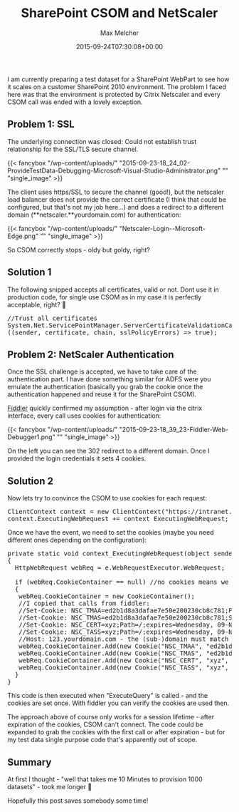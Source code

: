 ﻿---
title: SharePoint CSOM and NetScaler
author: Max Melcher
aliases:
   - "/post/2015-09-24-sharepoint-csom-and-netscaler/"
2015: "09"
type: post
date: 2015-09-24T07:30:08+00:00
url: /2015/09/sharepoint-csom-and-netscaler/
yourls_shorturl:
  - http://melcher.it/s/5K
categories:
  - Development
  - SharePoint 2007
  - SharePoint 2010
  - SharePoint 2013
  - SharePoint 2016

---
I am currently preparing a test dataset for a SharePoint WebPart to see how it scales on a customer SharePoint 2010 environment. The problem I faced here was that the environment is protected by Citrix Netscaler and every CSOM call was ended with a lovely exception.

## Problem 1: SSL

The underlying connection was closed: Could not establish trust relationship for the SSL/TLS secure channel.

{{< fancybox "/wp-content/uploads/" "2015-09-23-18_24_02-ProvideTestData-Debugging-Microsoft-Visual-Studio-Administrator.png" "" "single_image" >}}

The client uses https/SSL to secure the channel (good!), but the netscaler load balancer does not provide the correct certificate (I think that could be configured, but that's not my job here&#8230;) and does a redirect to a different domain (**netscaler.**yourdomain.com) for authentication:

{{< fancybox "/wp-content/uploads/" "Netscaler-Login-‎-Microsoft-Edge.png" "" "single_image" >}}

So CSOM correctly stops - oldy but goldy, right?

## Solution 1

The following snipped accepts all certificates, valid or not. Dont use it in production code, for single use CSOM as in my case it is perfectly acceptable, right? 🙂

<pre class="lang:c# decode:true ">//Trust all certificates
System.Net.ServicePointManager.ServerCertificateValidationCallback =
((sender, certificate, chain, sslPolicyErrors) =&gt; true);</pre>

## Problem 2: NetScaler Authentication

Once the SSL challenge is accepted, we have to take care of the authentication part. I have done something similar for ADFS were you emulate the authentication (basically you grab the cookie once the authentication happened and reuse it for the SharePoint CSOM).

[Fiddler][1] quickly confirmed my assumption - after login via the citrix interface, every call uses cookies for authentication:

{{< fancybox "/wp-content/uploads/" "2015-09-23-18_39_23-Fiddler-Web-Debugger1.png" "" "single_image" >}}

On the left you can see the 302 redirect to a different domain. Once I provided the login credentials it sets 4 cookies.

## Solution 2

Now lets try to convince the CSOM to use cookies for each request:

<pre class="lang:default decode:true">ClientContext context = new ClientContext("https://intranet.yourdomain.com"); //open a new context
context.ExecutingWebRequest += context_ExecutingWebRequest; //attach to the event</pre>

Once we have the event, we need to set the cookies (maybe you need different ones depending on the configuration):

<pre class="lang:c# decode:true ">private static void context_ExecutingWebRequest(object sender, WebRequestEventArgs e)
{
  HttpWebRequest webReq = e.WebRequestExecutor.WebRequest;

  if (webReq.CookieContainer == null) //no cookies means we are not yet authenticated
  {
   webReq.CookieContainer = new CookieContainer();
   //I copied that calls from fiddler:
   //Set-Cookie: NSC_TMAA=ed2b1d8a3dafae7e50e200230cb8c781;Path=/;Domain=yourdomain.com
   //Set-Cookie: NSC_TMAS=ed2b1d8a3dafae7e50e200230cb8c781;Secure;Path=/;Domain=yourdomain.com
   //Set-Cookie: NSC_CERT=xyz;Path=/;expires=Wednesday, 09-Nov-1999 23:12:40 GMT
   //Set-Cookie: NSC_TASS=xyz;Path=/;expires=Wednesday, 09-Nov-1999 23:12:40 GMT
   //Host: 123.yourdomain.com - the (sub-)domain must match or the cookies will not be sent! 
   webReq.CookieContainer.Add(new Cookie("NSC_TMAA", "ed2b1d8a3dafae7e50e200230cb8c781", "/", "123.yourdomain.com"));
   webReq.CookieContainer.Add(new Cookie("NSC_TMAS", "ed2b1d8a3dafae7e50e200230cb8c781", "/", "123.yourdomain.com"));
   webReq.CookieContainer.Add(new Cookie("NSC_CERT", "xyz", "/", "123.yourdomain.com"));
   webReq.CookieContainer.Add(new Cookie("NSC_TASS", "xyz", "/", "123.yourdomain.com"));
  }
}</pre>

This code is then executed when "ExecuteQuery" is called - and the cookies are set once. With fiddler you can verify the cookies are used then.

The approach above of course only works for a session lifetime - after expiration of the cookies, CSOM can't connect. The code could be expanded to grab the cookies with the first call or after expiration - but for my test data single purpose code that's apparently out of scope.

## Summary

At first I thought - "well that takes me 10 Minutes to provision 1000 datasets" - took me longer 🙂

Hopefully this post saves somebody some time!

 [1]: http://www.telerik.com/fiddler
